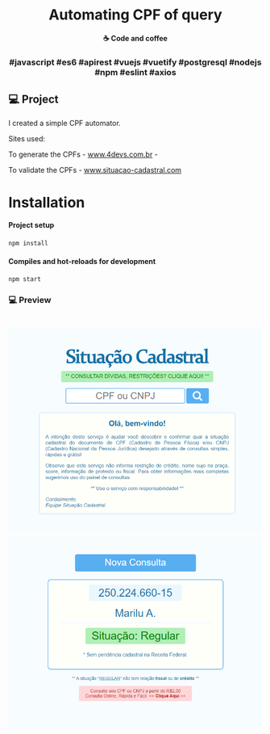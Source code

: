 
<h1 align="center">
   Automating CPF of query
</h1>


<h4 align="center">
  ☕ Code and coffee
</h4>


<h3 align="center">
  #javascript #es6 #apirest #vuejs #vuetify #postgresql #nodejs #npm #eslint #axios 
</h3>


## 💻 Project

I created a simple CPF automator.

Sites used:

To generate the CPFs - www.4devs.com.br  -

To validate the CPFs - www.situacao-cadastral.com

# Installation

#### Project setup
```
npm install
```

#### Compiles and hot-reloads for development
```
npm start
```

### 💻 Preview

<h1 align="center">
    <img alt="Be The Hero" src="https://github.com/michelbernardods/automating-cpf-query/blob/master/photo1.PNG"  />
    <img alt="Be The Hero" src="https://github.com/michelbernardods/automating-cpf-query/blob/master/photo2.PNG"  />
</h1>
